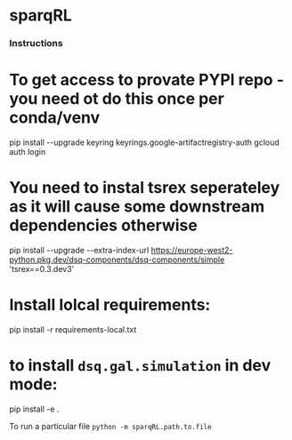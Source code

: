# sparqRL

### Instructions

# To get access to provate PYPI repo - you need ot do this once per conda/venv
pip install --upgrade keyring keyrings.google-artifactregistry-auth
gcloud auth login
# You need to instal tsrex seperateley as it will cause some downstream dependencies otherwise
pip install --upgrade --extra-index-url https://europe-west2-python.pkg.dev/dsq-components/dsq-components/simple \
 'tsrex==0.3.dev3'

# Install lolcal requirements:
pip install -r requirements-local.txt

# to install `dsq.gal.simulation` in dev mode:
pip install -e  .

To run a particular file
`python -m sparqRL.path.to.file`